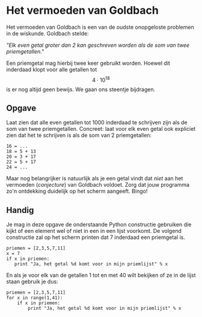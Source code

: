 # Het vermoeden van Goldbach

Het vermoeden van Goldbach is een van de oudste onopgeloste problemen in de wiskunde. Goldbach stelde:

*"Elk even getal groter dan 2 kan geschreven worden als de som van twee priemgetallen."*

Een priemgetal mag hierbij twee keer gebruikt worden. Hoewel dit inderdaad klopt voor alle getallen tot $$4\cdot10^{18}$$ is er nog altijd geen bewijs. We gaan ons steentje bijdragen. 

## Opgave

Laat zien dat alle even getallen tot 1000 inderdaad te schrijven zijn als de som van twee priemgetallen. Concreet: laat voor elk even getal ook expliciet zien dat het te schrijven is als de som van 2 priemgetallen:

   	16 = ...
	18 = 5 + 13 
    20 = 3 + 17 
    22 = 5 + 17
    24 = ...

Maar nog belangrijker is natuurlijk als je een getal vindt dat *niet* aan het vermoeden (*conjecture*) van Goldbach voldoet. Zorg dat jouw programma zo'n ontdekking duidelijk op het scherm aangeeft. Bingo!

## Handig

Je mag in deze opgave de onderstaande Python constructie gebruiken die kijkt of een element wel of niet in een in een lijst voorkomt. De volgend constructie zal op het scherm printen dat 7 inderdaad een priemgetal is.

    priemen = [2,3,5,7,11]
    x = 7
	if x in priemen:
	   print "Ja, het getal %d komt voor in mijn priemlijst" % x

En als je voor elk van de getallen 1 tot en met 40 wilt bekijken of ze in de lijst staan gebruik je dus:

    priemen = [2,3,5,7,11]
    for x in range(1,41):
	    if x in priemen:
            print "Ja, het getal %d komt voor in mijn priemlijst" % x
